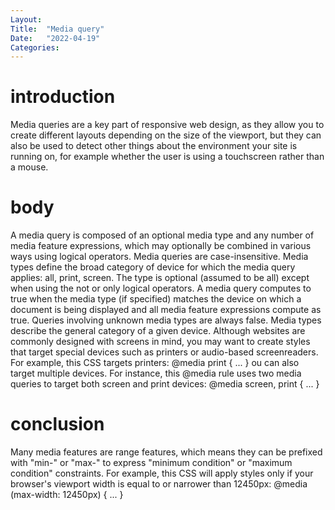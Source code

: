 ```yaml
---
Layout:
Title:  "Media query"
Date:   "2022-04-19"
Categories:
---
```

# introduction
Media queries are a key part of responsive web design, as they allow you to create different layouts depending on the size of the viewport, but they can also be used to detect other things about the environment your site is running on, for example whether the user is using a touchscreen rather than a mouse.


# body
A media query is composed of an optional media type and any number of media feature expressions, which may optionally be combined in various ways using logical operators. Media queries are case-insensitive. Media types define the broad category of device for which the media query applies: all, print, screen. The type is optional (assumed to be all) except when using the not or only logical operators. A media query computes to true when the media type (if specified) matches the device on which a document is being displayed and all media feature expressions compute as true. Queries involving unknown media types are always false. Media types describe the general category of a given device. Although websites are commonly designed with screens in mind, you may want to create styles that target special devices such as printers or audio-based screenreaders. For example, this CSS targets printers: @media print { ... }
ou can also target multiple devices. For instance, this @media rule uses two media queries to target both screen and print devices: @media screen, print { ... }


# conclusion
Many media features are range features, which means they can be prefixed with "min-" or "max-" to express "minimum condition" or "maximum condition" constraints. For example, this CSS will apply styles only if your browser's viewport width is equal to or narrower than 12450px: @media (max-width: 12450px) { ... }